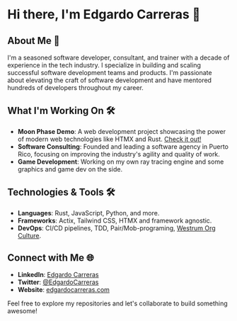 # Hi there, I'm Edgardo Carreras 👋

## About Me 🚀

I'm a seasoned software developer, consultant, and trainer with a decade of experience in the tech industry. I specialize in building and scaling successful software development teams and products. I'm passionate about elevating the craft of software development and have mentored hundreds of developers throughout my career.

## What I'm Working On 🛠️

- **Moon Phase Demo**: A web development project showcasing the power of modern web technologies like HTMX and Rust. [Check it out!](https://github.com/donedgardo/moon_phase_demo)
- **Software Consulting**: Founded and leading a software agency in Puerto Rico, focusing on improving the industry's agility and quality of work.
- **Game Development**: Working on my own ray tracing engine and some graphics and game dev on the side.

## Technologies & Tools 🛠️

- **Languages**: Rust, JavaScript, Python, and more.
- **Frameworks**: Actix, Tailwind CSS, HTMX and framework agnostic.
- **DevOps**: CI/CD pipelines, TDD, Pair/Mob-programing, [Westrum Org Culture](https://cloud.google.com/architecture/devops/devops-culture-westrum-organizational-culture).

## Connect with Me 🌐

- **LinkedIn**: [Edgardo Carreras](https://www.linkedin.com/in/edgardocarreras/)
- **Twitter**: [@EdgardoCarreras](https://twitter.com/EdgardoCarreras)
- **Website**: [edgardocarreras.com](https://edgardocarreras.com)

Feel free to explore my repositories and let's collaborate to build something awesome!
